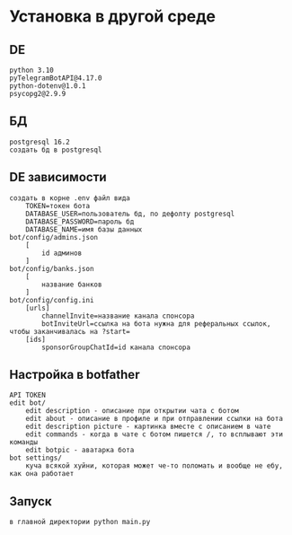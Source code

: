 # Установка в другой среде
## DE
    python 3.10
    pyTelegramBotAPI@4.17.0
    python-dotenv@1.0.1
    psycopg2@2.9.9
## БД
    postgresql 16.2
    создать бд в postgresql
## DE зависимости
    создать в корне .env файл вида
        TOKEN=токен бота
        DATABASE_USER=пользователь бд, по дефолту postgresql
        DATABASE_PASSWORD=пароль бд
        DATABASE_NAME=имя базы данных
    bot/config/admins.json
        [
            id админов
        ]
    bot/config/banks.json
        [
            название банков
        ]
    bot/config/config.ini
        [urls]
            channelInvite=название канала спонсора
            botInviteUrl=ссылка на бота нужна для реферальных ссылок, чтобы заканчивалась на ?start=
        [ids]
            sponsorGroupChatId=id канала спонсора
## Настройка в botfather
    API TOKEN
    edit bot/
        edit description - описание при открытии чата с ботом
        edit about - описание в профиле и при отправлении ссылки на бота
        edit description picture - картинка вместе с описанием в чате
        edit commands - когда в чате с ботом пишется /, то всплывают эти команды
        edit botpic - аватарка бота
    bot settings/
        куча всякой хуйни, которая может че-то поломать и вообще не ебу, как она работает
## Запуск
    в главной директории python main.py
